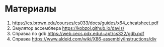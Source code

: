 # Материалы 
1. https://cs.brown.edu/courses/cs033/docs/guides/x64_cheatsheet.pdf
2. Эмулятор ассемблера https://kobzol.github.io/davis/
3. Справка по gdb https://web.cecs.pdx.edu/~apt/cs322/gdb.pdf
4. Справка https://www.aldeid.com/wiki/X86-assembly/Instructions/div
